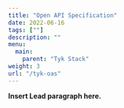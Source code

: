 ```yaml
---
title: "Open API Specification"
date: 2022-06-16
tags: [""]
description: ""
menu:
  main:
    parent: "Tyk Stack"
weight: 3
url: "/tyk-oas"
---
```


**Insert Lead paragraph here.**
